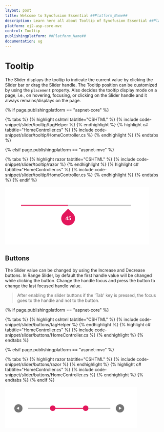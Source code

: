 ```yaml
---
layout: post
title: Welcome to Syncfusion Essential ##Platform_Name##
description: Learn here all about Tooltip of Syncfusion Essential ##Platform_Name## widgets based on HTML5 and jQuery.
platform: ej2-asp-core-mvc
control: Tooltip
publishingplatform: ##Platform_Name##
documentation: ug
---
```



# Tooltip

The Slider displays the tooltip to indicate the current value by clicking the Slider bar or drag
the Slider handle. The Tooltip position can be customized by using the `placement` property. Also decides the tooltip display mode on a page, i.e., on hovering, focusing, or clicking on the Slider handle and it always remains/displays on the page.

{% if page.publishingplatform == "aspnet-core" %}

{% tabs %}
{% highlight cshtml tabtitle="CSHTML" %}
{% include code-snippet/slider/tooltip/tagHelper %}
{% endhighlight %}
{% highlight c# tabtitle="HomeController.cs" %}
{% include code-snippet/slider/tooltip/HomeController.cs %}
{% endhighlight %}
{% endtabs %}

{% elsif page.publishingplatform == "aspnet-mvc" %}

{% tabs %}
{% highlight razor tabtitle="CSHTML" %}
{% include code-snippet/slider/tooltip/razor %}
{% endhighlight %}
{% highlight c# tabtitle="HomeController.cs" %}
{% include code-snippet/slider/tooltip/HomeController.cs %}
{% endhighlight %}
{% endtabs %}
{% endif %}



![ASP .NET Core - Slider - Tooltip](./images/slider-tooltip.png)

## Buttons

The Slider value can be changed by using the Increase and Decrease buttons. In Range Slider, by
default the first handle value will be changed while clicking the button. Change the handle focus and
press the button to change the last focused handle value.

> After enabling the slider buttons if the 'Tab' key is pressed, the focus goes to the handle
and not to the button.

{% if page.publishingplatform == "aspnet-core" %}

{% tabs %}
{% highlight cshtml tabtitle="CSHTML" %}
{% include code-snippet/slider/buttons/tagHelper %}
{% endhighlight %}
{% highlight c# tabtitle="HomeController.cs" %}
{% include code-snippet/slider/buttons/HomeController.cs %}
{% endhighlight %}
{% endtabs %}

{% elsif page.publishingplatform == "aspnet-mvc" %}

{% tabs %}
{% highlight razor tabtitle="CSHTML" %}
{% include code-snippet/slider/buttons/razor %}
{% endhighlight %}
{% highlight c# tabtitle="HomeController.cs" %}
{% include code-snippet/slider/buttons/HomeController.cs %}
{% endhighlight %}
{% endtabs %}
{% endif %}



![ASP .NET Core - Slider - Buttons](./images/slider-buttons.png)